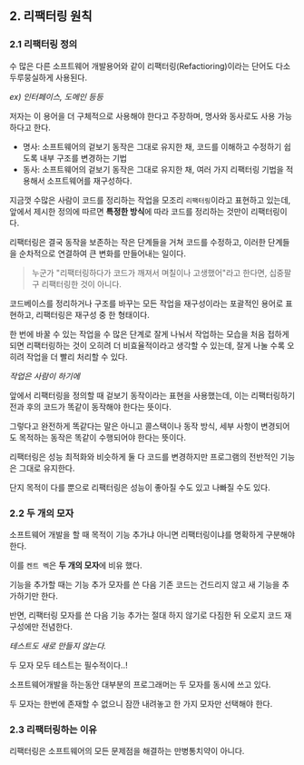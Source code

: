 ## 2. 리팩터링 원칙

### 2.1 리팩터링 정의

수 많은 다른 소프트웨어 개발용어와 같이 리팩터링(Refactioring)이라는 단어도 다소 두루뭉실하게 사용된다.

*ex) 인터페이스, 도메인 등등*

저자는 이 용어을 더 구체적으로 사용해야 한다고 주장하며, 명사와 동사로도 사용 가능하다고 한다.

* 명사: 소프트웨어의 겉보기 동작은 그대로 유지한 채, 코드를 이해하고 수정하기 쉽도록 내부 구조를 변경하는 기법
* 동사: 소프트웨어의 겉보기 동작은 그대로 유지한 채, 여러 가지 리팩터링 기법을 적용해서 소프트웨어를 재구성하다.

지금껏 수많은 사람이 코드를 정리하는 작업을 모조리 `리팩터링`이라고 표현하고 있는데, 앞에서 제시한 정의에 따르면 **특정한 방식**에 따라 코드를 정리하는 것만이 리팩터링이다.

리팩터링은 결국 동작을 보존하는 작은 단계들을 거쳐 코드를 수정하고, 이러한 단계들을 순차적으로 연결하여 큰 변화를 만들어내는 일이다.

> 누군가 "리팩터링하다가 코드가 깨져서 며칠이나 고생했어"라고 한다면, 십중팔구 리팩터링한 것이 아니다.

코드베이스를 정리하거나 구조를 바꾸는 모든 작업을 재구성이라는 포괄적인 용어로 표현하고, 리팩터링은 재구성 중 한 형태이다.

한 번에 바꿀 수 있는 작업을 수 많은 단계로 잘게 나눠서 작업하는 모습을 처음 접하게 되면 리팩터링하는 것이 오히려 더 비효율적이라고 생각할 수 있는데, 잘게 나눌 수록 오히려 작업을 더 빨리 처리할 수 있다.

*작업은 사람이 하기에*

앞에서 리팩터링을 정의할 때 겉보기 동작이라는 표현을 사용했는데, 이는 리팩터링하기 전과 후의 코드가 똑같이 동작해야 한다는 뜻이다.

그렇다고 완전하게 똑같다는 말은 아니고 콜스택이나 동작 방식, 세부 사항이 변경되어도 목적하는 동작은 똑같이 수행되어야 한다는 뜻이다.

리팩터링은 성능 최적화와 비슷하게 둘 다 코드를 변경하지만 프로그램의 전반적인 기능은 그대로 유지한다.

단지 목적이 다를 뿐으로 리팩터링은 성능이 좋아질 수도 있고 나빠질 수도 있다.

### 2.2 두 개의 모자

소프트웨어 개발을 할 때 목적이 기능 추가냐 아니면 리팩터링이냐를 명확하게 구분해야 한다.

이를 `켄트 벡`은 **두 개의 모자**에 비유 했다.  

기능을 추가할 때는 기능 추가 모자를 쓴 다음 기존 코드는 건드리지 않고 새 기능을 추가하기만 한다.

반면, 리팩터링 모자를 쓴 다음 기능 추가는 절대 하지 않기로 다짐한 뒤 오로지 코드 재구성에만 전념한다.

*테스트도 새로 만들지 않는다.*

두 모자 모두 테스트는 필수적이다..!

소프트웨어개발을 하는동안 대부분의 프로그래머는 두 모자를 동시에 쓰고 있다.

두 모자는 한번에 존재할 수 없으니 잠깐 내려놓고 한 가지 모자만 선택해야 한다.

### 2.3 리팩터링하는 이유

리팩터링은 소프트웨어의 모든 문제점을 해결하는 만병통치약이 아니다.

